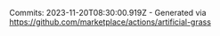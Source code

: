 Commits: 2023-11-20T08:30:00.919Z - Generated via https://github.com/marketplace/actions/artificial-grass
<br>
